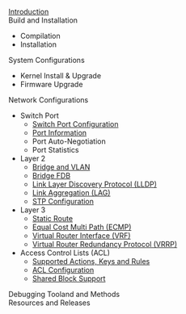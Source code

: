 [Introduction](introduction)  
Build and Installation  
- Compilation  
- Installation  

System Configurations  
- Kernel Install & Upgrade  
- Firmware Upgrade  

Network Configurations
- Switch Port 
  - [Switch Port Configuration](switch-port-configuration)
  - [Port Information](port-information)
  - Port Auto-Negotiation
  - Port Statistics
- Layer 2  
  - [Bridge and VLAN](bridge-and-vlan)
  - [Bridge FDB](bridge-fdb)
  - [Link Layer Discovery Protocol (LLDP)](link-layer-discovery-protocol-(lldp))  
  - [Link Aggregation (LAG)](link-aggregation-(lag))
  - [STP Configuration](stp-configuration)
- Layer 3 
  - [Static Route](static-route)
  - [Equal Cost Multi Path (ECMP)](equal-cost-multi-path-(ecmp))
  - [Virtual Router Interface (VRF)](virtual-router-interface-(vrf))
  - [Virtual Router Redundancy Protocol (VRRP)](virtual-router-redundancy-protocol-(vrrp))  
- Access Control Lists (ACL)
  - [Supported Actions, Keys and Rules](supported-actions,-keys-and-rules)
  - [ACL Configuration](acl-configuration)
  - [Shared Block Support](shared-block-support)

Debugging Tooland and Methods  
Resources and Releases  
